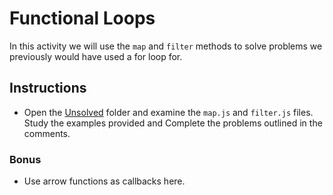 # Functional Loops

In this activity we will use the `map` and `filter` methods to solve problems we previously would have used a for loop for.

## Instructions

* Open the [Unsolved](Unsolved) folder and examine the `map.js` and `filter.js` files. Study the examples provided and Complete the problems outlined in the comments.

### Bonus

* Use arrow functions as callbacks here.
